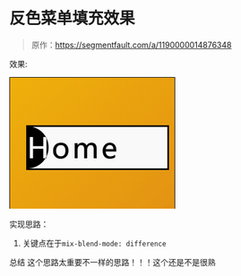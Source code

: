 # 反色菜单填充效果

> 原作：https://segmentfault.com/a/1190000014876348

效果:

![彩虹条纹文字](https://github.com/FengYangLiu/front-end-daily-challenges/blob/master/images/023-reverse-text-color-menu-effects.gif)


实现思路：

1. 关键点在于`mix-blend-mode: difference`

总结
这个思路太重要不一样的思路！！！这个还是不是很熟














